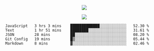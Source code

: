 <p align="center">
  <img src="https://fs-01.cyberdrop.cc/wallhaven-dpgrqo_1365x580-qR6v1Myt.png">
</p>

<p align="center">
  <img src="https://discord.c99.nl/widget/theme-4/287977955240706060.png">
</p>

<!--START_SECTION:waka-->
```text
JavaScript   3 hrs 3 mins    █████████████░░░░░░░░░░░░   52.30 % 
Text         1 hr 51 mins    ████████░░░░░░░░░░░░░░░░░   31.61 % 
JSON         28 mins         ██░░░░░░░░░░░░░░░░░░░░░░░   08.20 % 
Git Config   19 mins         █▒░░░░░░░░░░░░░░░░░░░░░░░   05.44 % 
Markdown     8 mins          ▓░░░░░░░░░░░░░░░░░░░░░░░░   02.46 % 
```
<!--END_SECTION:waka-->
